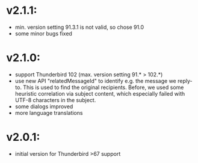 # v2.1.1:
- min. version setting 91.3.1 is not valid, so chose 91.0
- some minor bugs fixed

# v2.1.0:
- support Thunderbird 102 (max. version setting 91.\* > 102.\*)
- use new API "relatedMessageId" to identify e.g. the message we reply-to.
  This is used to find the original recipients. Before, we used some heuristic
  correlation via subject content, which especially failed with UTF-8
  characters in the subject.
- some dialogs improved
- more language translations

# v2.0.1:
- initial version for Thunderbird >67 support
